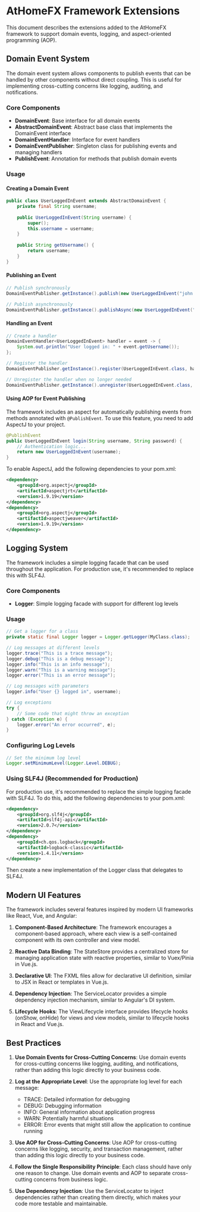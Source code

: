 # AtHomeFX Framework Extensions

This document describes the extensions added to the AtHomeFX framework to support domain events, logging, and aspect-oriented programming (AOP).

## Domain Event System

The domain event system allows components to publish events that can be handled by other components without direct coupling. This is useful for implementing cross-cutting concerns like logging, auditing, and notifications.

### Core Components

- **DomainEvent**: Base interface for all domain events
- **AbstractDomainEvent**: Abstract base class that implements the DomainEvent interface
- **DomainEventHandler**: Interface for event handlers
- **DomainEventPublisher**: Singleton class for publishing events and managing handlers
- **PublishEvent**: Annotation for methods that publish domain events

### Usage

#### Creating a Domain Event

```java
public class UserLoggedInEvent extends AbstractDomainEvent {
    private final String username;
    
    public UserLoggedInEvent(String username) {
        super();
        this.username = username;
    }
    
    public String getUsername() {
        return username;
    }
}
```

#### Publishing an Event

```java
// Publish synchronously
DomainEventPublisher.getInstance().publish(new UserLoggedInEvent("john.doe"));

// Publish asynchronously
DomainEventPublisher.getInstance().publishAsync(new UserLoggedInEvent("john.doe"));
```

#### Handling an Event

```java
// Create a handler
DomainEventHandler<UserLoggedInEvent> handler = event -> {
    System.out.println("User logged in: " + event.getUsername());
};

// Register the handler
DomainEventPublisher.getInstance().register(UserLoggedInEvent.class, handler);

// Unregister the handler when no longer needed
DomainEventPublisher.getInstance().unregister(UserLoggedInEvent.class, handler);
```

#### Using AOP for Event Publishing

The framework includes an aspect for automatically publishing events from methods annotated with `@PublishEvent`. To use this feature, you need to add AspectJ to your project.

```java
@PublishEvent
public UserLoggedInEvent login(String username, String password) {
    // Authentication logic...
    return new UserLoggedInEvent(username);
}
```

To enable AspectJ, add the following dependencies to your pom.xml:

```xml
<dependency>
    <groupId>org.aspectj</groupId>
    <artifactId>aspectjrt</artifactId>
    <version>1.9.19</version>
</dependency>
<dependency>
    <groupId>org.aspectj</groupId>
    <artifactId>aspectjweaver</artifactId>
    <version>1.9.19</version>
</dependency>
```

## Logging System

The framework includes a simple logging facade that can be used throughout the application. For production use, it's recommended to replace this with SLF4J.

### Core Components

- **Logger**: Simple logging facade with support for different log levels

### Usage

```java
// Get a logger for a class
private static final Logger logger = Logger.getLogger(MyClass.class);

// Log messages at different levels
logger.trace("This is a trace message");
logger.debug("This is a debug message");
logger.info("This is an info message");
logger.warn("This is a warning message");
logger.error("This is an error message");

// Log messages with parameters
logger.info("User {} logged in", username);

// Log exceptions
try {
    // Some code that might throw an exception
} catch (Exception e) {
    logger.error("An error occurred", e);
}
```

### Configuring Log Levels

```java
// Set the minimum log level
Logger.setMinimumLevel(Logger.Level.DEBUG);
```

### Using SLF4J (Recommended for Production)

For production use, it's recommended to replace the simple logging facade with SLF4J. To do this, add the following dependencies to your pom.xml:

```xml
<dependency>
    <groupId>org.slf4j</groupId>
    <artifactId>slf4j-api</artifactId>
    <version>2.0.7</version>
</dependency>
<dependency>
    <groupId>ch.qos.logback</groupId>
    <artifactId>logback-classic</artifactId>
    <version>1.4.11</version>
</dependency>
```

Then create a new implementation of the Logger class that delegates to SLF4J.

## Modern UI Features

The framework includes several features inspired by modern UI frameworks like React, Vue, and Angular:

1. **Component-Based Architecture**: The framework encourages a component-based approach, where each view is a self-contained component with its own controller and view model.

2. **Reactive Data Binding**: The StateStore provides a centralized store for managing application state with reactive properties, similar to Vuex/Pinia in Vue.js.

3. **Declarative UI**: The FXML files allow for declarative UI definition, similar to JSX in React or templates in Vue.js.

4. **Dependency Injection**: The ServiceLocator provides a simple dependency injection mechanism, similar to Angular's DI system.

5. **Lifecycle Hooks**: The ViewLifecycle interface provides lifecycle hooks (onShow, onHide) for views and view models, similar to lifecycle hooks in React and Vue.js.

## Best Practices

1. **Use Domain Events for Cross-Cutting Concerns**: Use domain events for cross-cutting concerns like logging, auditing, and notifications, rather than adding this logic directly to your business code.

2. **Log at the Appropriate Level**: Use the appropriate log level for each message:
   - TRACE: Detailed information for debugging
   - DEBUG: Debugging information
   - INFO: General information about application progress
   - WARN: Potentially harmful situations
   - ERROR: Error events that might still allow the application to continue running

3. **Use AOP for Cross-Cutting Concerns**: Use AOP for cross-cutting concerns like logging, security, and transaction management, rather than adding this logic directly to your business code.

4. **Follow the Single Responsibility Principle**: Each class should have only one reason to change. Use domain events and AOP to separate cross-cutting concerns from business logic.

5. **Use Dependency Injection**: Use the ServiceLocator to inject dependencies rather than creating them directly, which makes your code more testable and maintainable.